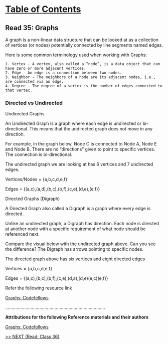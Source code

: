 # [Table of Contents](https://wondwosentsige.github.io/code-401-reading-notes/Home)

## Read 35: Graphs

A graph is a non-linear data structure that can be looked at as a collection of vertices (or nodes) potentially connected by line segments named edges.

Here is some common terminology used when working with Graphs:

    1. Vertex - A vertex, also called a “node”, is a data object that can have zero or more adjacent vertices.
    2. Edge - An edge is a connection between two nodes.
    3. Neighbor - The neighbors of a node are its adjacent nodes, i.e., are connected via an edge.
    4. Degree - The degree of a vertex is the number of edges connected to that vertex.

### Directed vs Undirected

Undirected Graphs

An Undirected Graph is a graph where each edge is undirected or bi-directional. This means that the undirected graph does not move in any direction.

For example, in the graph below, Node C is connected to Node A, Node E and Node B. There are no “directions” given to point to specific vertices. The connection is bi-directional.

The undirected graph we are looking at has 6 vertices and 7 undirected edges.

Vertices/Nodes = {a,b,c,d,e,f}

Edges = {(a,c),(a,d),(b,c),(b,f),(c,e),(d,e),(e,f)}

Directed Graphs (Digraph)

A Directed Graph also called a Digraph is a graph where every edge is directed.

Unlike an undirected graph, a Digraph has direction. Each node is directed at another node with a specific requirement of what node should be referenced next.

Compare the visual below with the undirected graph above. Can you see the difference? The Digraph has arrows pointing to specific nodes.

The directed graph above has six vertices and eight directed edges

Vertices = {a,b,c,d,e,f}

Edges = {(a,c),(b,c),(b,f),(c,e),(d,a),(d,e)(e,c)(e,f)}

Refer the following resource link

[Graphs: Codefellows](https://codefellows.github.io/common_curriculum/data_structures_and_algorithms/Code_401/class-35/resources/graphs.html)

...............................................................................

__Attributions for the following Reference materials and their authors__

[Graphs: Codefellows](https://codefellows.github.io/common_curriculum/data_structures_and_algorithms/Code_401/class-35/resources/graphs.html)


[>> NEXT (Read: Class 36)](https://wondwosentsige.github.io/code-401-reading-note/class-36)